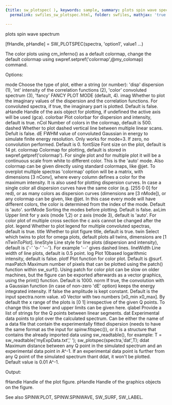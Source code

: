 ```yaml
---
{title: sw_plotspec( ), keywords: sample, summary: plots spin wave spectrum, sidebar: sw_sidebar,
  permalink: swfiles_sw_plotspec.html, folder: swfiles, mathjax: 'true'}

---
```

  plots spin wave spectrum
 
  [fHandle, pHandle] = SW_PLOTSPEC(spectra, 'option1', value1 ...)
 
  The color plots using cm_inferno() as a default colormap, change the
  default colormap using swpref.setpref('colormap',@my_colomap) command.
 
  Options:
 
  mode      Choose the type of plot, either a string (or number):
                'disp'  dispersion (1),
                'int'   intensity of the correlation functions (2),
                'color' convoluted spectrum (3),
                'fancy' FANCY PLOT MODE (default, 4).
  imag      Whether to plot the imaginary values of the dispersion
            and the correlation functions. For convoluted spectra, if true,
            the imaginary part is plotted. Default is false.
  aHandle   Handle of the axis object for plotting, if undefined the
            active axis will be used (gca).
  colorbar  Plot colorbar for dispersion and intensity, default is true.
  nCol      Number of colors in the colormap, default is 500.
  dashed    Whether to plot dashed vertical line between multiple linear
            scans. Defult is false.
  dE        FWHM value of convoluted Gaussian in energy to simulate finite
            energy resolution. Only works for mode=3. If zero, no
            convolution performed. Default is 0.
  fontSize  Font size on the plot, default is 14 pt.
  colormap  Colormap for plotting, default is stored in 
            swpref.getpref('colormap'). For single plot and for multiple
            plot it will be a continuous scale from white to different
            color. This is the 'auto' mode. Also colormap can be given
            directly using standard colormaps, like @jet. To overplot
            multiple spectras 'colormap' option will be a matrix, with
            dimensions [3 nConv], where every column defines a color for
            the maximum intensity. It is also used for plotting dispersion
            curves. In case a single color all dispersion curves have the
            same color (e.g. [255 0 0] for red), or as many colors as
            dispersion curves (dimensions are [3 nMode]), or any colormap
            can be given, like @jet. In this case every mode will have
            different colors, the color is determined from the index of the
            mode. Default is 'auto'.
  sortMode  Sorting the modes before plotting. Default is false.
  axLim     Upper limit for y axis (mode 1,2) or z axis (mode 3), default
            is 'auto'. For color plot of multiple cross section the c axis
            cannot be changed after the plot.
  legend    Whether to plot legend for multiple convoluted spectras,
            default is true.
  title     Whether to plot figure title, default is true.
  twin      Select which twins to plot for omega plots, default plots all
            twins, dimensions are [1 nTwinToPlot].
  lineStyle Line style for line plots (dispersion and intensity), default
            is {'-' 'o-' '--'}. For example '--' gives dashed lines.
  lineWidth Line width of line plots, default is 0.5 point.
  log       Plot 10based logarithmic intensity, default is false.
  plotf     Plot function for color plot. Default is @surf.
  maxPatch  Maximum number of pixels that can be plotted using the patch()
            function within sw_surf(). Using patch for color plot can be
            slow on older machines, but the figure can be exported
            afterwards as a vector graphics, using the print() function.
            Default is 1000.
  norm      If true, the convolution with a Gaussian function (in case of
            non-zero 'dE' option) keeps the energy integrated intensity. If
            false the amplitude is kept constant. Default is the input
            spectra.norm value.
  x0        Vector with two numbers [x0_min x0_max]. By default the x range
            of the plots is [0 1] irrespective of the given Q points. To
            change this the lower and upper limits can be given here.
  qlabel    Provide a list of strings for the Q points between linear
            segments.
  dat       Experimental data points to plot over the calculated spectrum.
            Can be either the name of a data file that contain the
            experimentally fitted dispersion (needs to have the same format
            as the input for spinw.fitspec()), or it is a structure that
            contains the already imported data using sw_readtable(), for
            example:
                T = sw_readtable('myExpData.txt','	');
                sw_plotspec(spectra,'dat',T);
  ddat      Maximum distance between any Q point in the simulated spectrum
            and an experimental data point in A^-1. If an experimental data
            point is further from any Q point of the simulated spectrum
            thant ddat, it won't be plotted. Default value is 0.01 A^-1.
 
  Output:
 
  fHandle   Handle of the plot figure.
  pHandle   Handle of the graphics objects on the figure.
 
  See also SPINW.PLOT, SPINW.SPINWAVE, SW_SURF, SW_LABEL.
 
